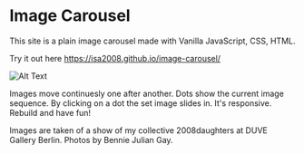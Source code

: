 # Image Carousel

This site is a plain image carousel made with Vanilla JavaScript, CSS, HTML.

Try it out here https://isa2008.github.io/image-carousel/

![Alt Text](demo-pics-gifs/image-carousel-3.png)

Images move continuesly one after another. Dots show the current image sequence. By clicking on a dot the set image slides in. It's responsive. Rebuild and have fun!

Images are taken of a show of my collective 2008daughters at DUVE Gallery Berlin. Photos by Bennie Julian Gay.
